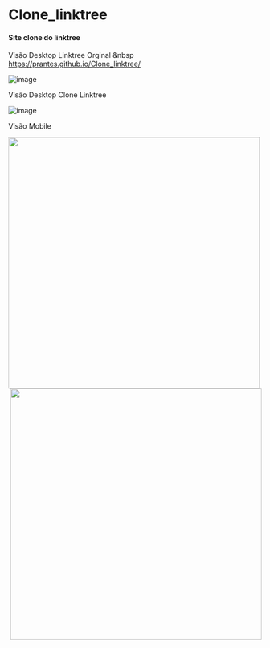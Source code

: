 # Clone_linktree
<head> </head>

 <h4>Site clone do linktree</h4>
 
 Visão Desktop Linktree Orginal &nbsp https://prantes.github.io/Clone_linktree/
 
![image](https://user-images.githubusercontent.com/63598185/180496557-e303c9b8-f83b-4710-8e89-7c0d7808fae4.png)

 Visão Desktop Clone Linktree
 
![image](https://user-images.githubusercontent.com/63598185/180496865-a39bb30d-e12e-426f-846a-3663ffa64a6b.png)

Visão Mobile </br>

 <div><img align="left" height="500" src="https://cdn.discordapp.com/attachments/1000101453454651512/1000101732593958992/linktr.ee_Prantes.png"></div>

 <div><img align="right" height="500"src="https://cdn.discordapp.com/attachments/1000101453454651512/1000106792631681094/prantes.github.io_Clone_linktree__2.png"></div>
